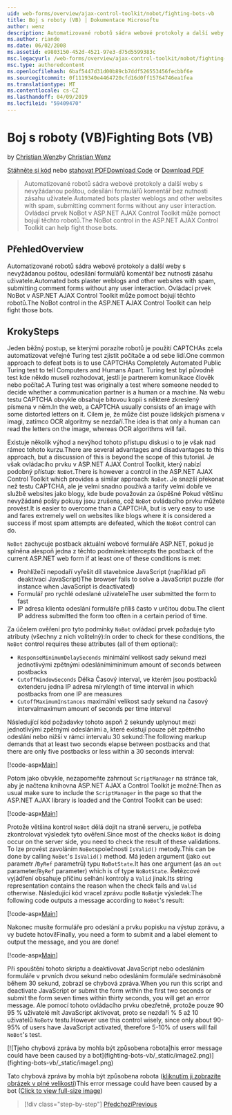 ```yaml
---
uid: web-forms/overview/ajax-control-toolkit/nobot/fighting-bots-vb
title: Boj s roboty (VB) | Dokumentace Microsoftu
author: wenz
description: Automatizované robotů sádra webové protokoly a další weby s nevyžádanou poštou, odesílání formulářů komentář bez nutnosti zásahu uživatele. Ovládací prvek NoBot v Con technologie ASP.NET AJAX...
ms.author: riande
ms.date: 06/02/2008
ms.assetid: e9803150-452d-4521-97e3-d75d5599383c
msc.legacyurl: /web-forms/overview/ajax-control-toolkit/nobot/fighting-bots-vb
msc.type: authoredcontent
ms.openlocfilehash: 6baf5447d31d00b89cb7ddf526553456fecbbf6e
ms.sourcegitcommit: 0f1119340e4464720cfd16d0ff15764746ea1fea
ms.translationtype: MT
ms.contentlocale: cs-CZ
ms.lasthandoff: 04/09/2019
ms.locfileid: "59409470"
---
```

# <a name="fighting-bots-vb"></a><span data-ttu-id="e3afb-104">Boj s roboty (VB)</span><span class="sxs-lookup"><span data-stu-id="e3afb-104">Fighting Bots (VB)</span></span>

<span data-ttu-id="e3afb-105">by [Christian Wenz](https://github.com/wenz)</span><span class="sxs-lookup"><span data-stu-id="e3afb-105">by [Christian Wenz](https://github.com/wenz)</span></span>

<span data-ttu-id="e3afb-106">[Stáhněte si kód](http://download.microsoft.com/download/9/3/f/93f8daea-bebd-4821-833b-95205389c7d0/NoBot0.vb.zip) nebo [stahovat PDF](http://download.microsoft.com/download/b/6/a/b6ae89ee-df69-4c87-9bfb-ad1eb2b23373/nobot0VB.pdf)</span><span class="sxs-lookup"><span data-stu-id="e3afb-106">[Download Code](http://download.microsoft.com/download/9/3/f/93f8daea-bebd-4821-833b-95205389c7d0/NoBot0.vb.zip) or [Download PDF](http://download.microsoft.com/download/b/6/a/b6ae89ee-df69-4c87-9bfb-ad1eb2b23373/nobot0VB.pdf)</span></span>

> <span data-ttu-id="e3afb-107">Automatizované robotů sádra webové protokoly a další weby s nevyžádanou poštou, odesílání formulářů komentář bez nutnosti zásahu uživatele.</span><span class="sxs-lookup"><span data-stu-id="e3afb-107">Automated bots plaster weblogs and other websites with spam, submitting comment forms without any user interaction.</span></span> <span data-ttu-id="e3afb-108">Ovládací prvek NoBot v ASP.NET AJAX Control Toolkit může pomoct bojují těchto robotů.</span><span class="sxs-lookup"><span data-stu-id="e3afb-108">The NoBot control in the ASP.NET AJAX Control Toolkit can help fight those bots.</span></span>


## <a name="overview"></a><span data-ttu-id="e3afb-109">Přehled</span><span class="sxs-lookup"><span data-stu-id="e3afb-109">Overview</span></span>

<span data-ttu-id="e3afb-110">Automatizované robotů sádra webové protokoly a další weby s nevyžádanou poštou, odesílání formulářů komentář bez nutnosti zásahu uživatele.</span><span class="sxs-lookup"><span data-stu-id="e3afb-110">Automated bots plaster weblogs and other websites with spam, submitting comment forms without any user interaction.</span></span> <span data-ttu-id="e3afb-111">Ovládací prvek NoBot v ASP.NET AJAX Control Toolkit může pomoct bojují těchto robotů.</span><span class="sxs-lookup"><span data-stu-id="e3afb-111">The NoBot control in the ASP.NET AJAX Control Toolkit can help fight those bots.</span></span>

## <a name="steps"></a><span data-ttu-id="e3afb-112">Kroky</span><span class="sxs-lookup"><span data-stu-id="e3afb-112">Steps</span></span>

<span data-ttu-id="e3afb-113">Jeden běžný postup, se kterými porazíte robotů je použití CAPTCHAs zcela automatizovat veřejné Turing test zjistit počítače a od sebe lidí.</span><span class="sxs-lookup"><span data-stu-id="e3afb-113">One common approach to defeat bots is to use CAPTCHAs Completely Automated Public Turing test to tell Computers and Humans Apart.</span></span> <span data-ttu-id="e3afb-114">Turing test byl původně test kde někdo museli rozhodovat, jestli je partnerem komunikace člověk nebo počítač.</span><span class="sxs-lookup"><span data-stu-id="e3afb-114">A Turing test was originally a test where someone needed to decide whether a communication partner is a human or a machine.</span></span> <span data-ttu-id="e3afb-115">Na webu testu CAPTCHA obvykle obsahuje bitovou kopii s některé zkreslený písmena v něm.</span><span class="sxs-lookup"><span data-stu-id="e3afb-115">In the web, a CAPTCHA usually consists of an image with some distorted letters on it.</span></span> <span data-ttu-id="e3afb-116">Cílem je, že může číst pouze lidských písmena v imagi, zatímco OCR algoritmy se nezdaří.</span><span class="sxs-lookup"><span data-stu-id="e3afb-116">The idea is that only a human can read the letters on the image, whereas OCR algorithms will fail.</span></span>

<span data-ttu-id="e3afb-117">Existuje několik výhod a nevýhod tohoto přístupu diskusi o to je však nad rámec tohoto kurzu.</span><span class="sxs-lookup"><span data-stu-id="e3afb-117">There are several advantages and disadvantages to this approach, but a discussion of this is beyond the scope of this tutorial.</span></span> <span data-ttu-id="e3afb-118">Je však ovládacího prvku v ASP.NET AJAX Control Toolkit, který nabízí podobný přístup: `NoBot`.</span><span class="sxs-lookup"><span data-stu-id="e3afb-118">There is however a control in the ASP.NET AJAX Control Toolkit which provides a similar approach: `NoBot`.</span></span> <span data-ttu-id="e3afb-119">Je snazší překonat než testu CAPTCHA, ale je velmi snadno používá a tarify velmi dobře ve službě websites jako blogy, kde bude považován za úspěšné Pokud většinu nevyžádané pošty pokusy jsou zrušena, což `NoBot` ovládacího prvku můžete provést.</span><span class="sxs-lookup"><span data-stu-id="e3afb-119">It is easier to overcome than a CAPTCHA, but is very easy to use and fares extremely well on websites like blogs where it is considered a success if most spam attempts are defeated, which the `NoBot` control can do.</span></span>

`NoBot` <span data-ttu-id="e3afb-120">zachycuje postback aktuální webové formuláře ASP.NET, pokud je splněna alespoň jedna z těchto podmínek:</span><span class="sxs-lookup"><span data-stu-id="e3afb-120">intercepts the postback of the current ASP.NET web form if at least one of these conditions is met:</span></span>

- <span data-ttu-id="e3afb-121">Prohlížeči nepodaří vyřešit díl stavebnice JavaScript (například při deaktivaci JavaScript)</span><span class="sxs-lookup"><span data-stu-id="e3afb-121">The browser fails to solve a JavaScript puzzle (for instance when JavaScript is deactivated)</span></span>
- <span data-ttu-id="e3afb-122">Formulář pro rychlé odeslané uživatele</span><span class="sxs-lookup"><span data-stu-id="e3afb-122">The user submitted the form to fast</span></span>
- <span data-ttu-id="e3afb-123">IP adresa klienta odeslání formuláře příliš často v určitou dobu.</span><span class="sxs-lookup"><span data-stu-id="e3afb-123">The client IP address submitted the form too often in a certain period of time.</span></span>

<span data-ttu-id="e3afb-124">Za účelem ověření pro tyto podmínky `NoBot` ovládací prvek požaduje tyto atributy (všechny z nich volitelný):</span><span class="sxs-lookup"><span data-stu-id="e3afb-124">In order to check for these conditions, the `NoBot` control requires these attributes (all of them optional):</span></span>

- `ResponseMinimumDelaySeconds` <span data-ttu-id="e3afb-125">minimální velikost sady sekund mezi jednotlivými zpětnými odesláními</span><span class="sxs-lookup"><span data-stu-id="e3afb-125">minimum amount of seconds between postbacks</span></span>
- `CutoffWindowSeconds` <span data-ttu-id="e3afb-126">Délka Časový interval, ve kterém jsou postbacků extenderu jedna IP adresa míry</span><span class="sxs-lookup"><span data-stu-id="e3afb-126">length of time interval in which postbacks from one IP are measures</span></span>
- `CutoffMaximumInstances` <span data-ttu-id="e3afb-127">maximální velikost sady sekund na časový interval</span><span class="sxs-lookup"><span data-stu-id="e3afb-127">maximum amount of seconds per time interval</span></span>

<span data-ttu-id="e3afb-128">Následující kód požadavky tohoto aspoň 2 sekundy uplynout mezi jednotlivými zpětnými odesláními a, které existují pouze pět zpětného odeslání nebo nižší v rámci intervalu 30 sekund:</span><span class="sxs-lookup"><span data-stu-id="e3afb-128">The following markup demands that at least two seconds elapse between postbacks and that there are only five postbacks or less within a 30 seconds interval:</span></span>

[!code-aspx[Main](fighting-bots-vb/samples/sample1.aspx)]

<span data-ttu-id="e3afb-129">Potom jako obvykle, nezapomeňte zahrnout `ScriptManager` na stránce tak, aby je načtena knihovna ASP.NET AJAX a Control Toolkit je možné:</span><span class="sxs-lookup"><span data-stu-id="e3afb-129">Then as usual make sure to include the `ScriptManager` in the page so that the ASP.NET AJAX library is loaded and the Control Toolkit can be used:</span></span>

[!code-aspx[Main](fighting-bots-vb/samples/sample2.aspx)]

<span data-ttu-id="e3afb-130">Protože většina kontrol `NoBot` dělá dojít na straně serveru, je potřeba zkontrolovat výsledek tyto ověření.</span><span class="sxs-lookup"><span data-stu-id="e3afb-130">Since most of the checks `NoBot` is doing occur on the server side, you need to check the result of these validations.</span></span> <span data-ttu-id="e3afb-131">To lze provést zavoláním `NoBot`společnosti `IsValid()` metody.</span><span class="sxs-lookup"><span data-stu-id="e3afb-131">This can be done by calling `NoBot`'s `IsValid()` method.</span></span> <span data-ttu-id="e3afb-132">Má jeden argument (jako `out` parametr /`ByRef` parametrů) typu `NoBotState`.</span><span class="sxs-lookup"><span data-stu-id="e3afb-132">It has one argument (as an `out` parameter/`ByRef` parameter) which is of type `NoBotState`.</span></span> <span data-ttu-id="e3afb-133">Řetězcové vyjádření obsahuje příčinu selhání kontroly a `Valid` jinak.</span><span class="sxs-lookup"><span data-stu-id="e3afb-133">Its string representation contains the reason when the check fails and `Valid` otherwise.</span></span> <span data-ttu-id="e3afb-134">Následující kód vracel zprávu podle `NoBot`je výsledek:</span><span class="sxs-lookup"><span data-stu-id="e3afb-134">The following code outputs a message according to `NoBot`'s result:</span></span>

[!code-aspx[Main](fighting-bots-vb/samples/sample3.aspx)]

<span data-ttu-id="e3afb-135">Nakonec musíte formuláře pro odeslání a prvku popisku na výstup zprávu, a vy budete hotovi!</span><span class="sxs-lookup"><span data-stu-id="e3afb-135">Finally, you need a form to submit and a label element to output the message, and you are done!</span></span>

[!code-aspx[Main](fighting-bots-vb/samples/sample4.aspx)]

<span data-ttu-id="e3afb-136">Při spouštění tohoto skriptu a deaktivovat JavaScript nebo odesláním formuláře v prvních dvou sekund nebo odesláním formuláře sedminásobně během 30 sekund, zobrazí se chybová zpráva.</span><span class="sxs-lookup"><span data-stu-id="e3afb-136">When you run this script and deactivate JavaScript or submit the form within the first two seconds or submit the form seven times within thirty seconds, you will get an error message.</span></span> <span data-ttu-id="e3afb-137">Ale pomocí tohoto ovládacího prvku obezřetně, protože pouze 90 95 % uživatelé mít JavaScript aktivovat, proto se nezdaří % 5 až 10 uživatelů `NoBot`v testu.</span><span class="sxs-lookup"><span data-stu-id="e3afb-137">However use this control wisely, since only about 90-95% of users have JavaScript activated, therefore 5-10% of users will fail `NoBot`'s test.</span></span>


[![T<span data-ttu-id="e3afb-138">jeho chybová zpráva by mohla být způsobena robota]</span><span class="sxs-lookup"><span data-stu-id="e3afb-138">his error message could have been caused by a bot]</span></span>(fighting-bots-vb/_static/image2.png)](fighting-bots-vb/_static/image1.png)

<span data-ttu-id="e3afb-139">Tato chybová zpráva by mohla být způsobena robota ([kliknutím ji zobrazíte obrázek v plné velikosti](fighting-bots-vb/_static/image3.png))</span><span class="sxs-lookup"><span data-stu-id="e3afb-139">This error message could have been caused by a bot ([Click to view full-size image](fighting-bots-vb/_static/image3.png))</span></span>

> [!div class="step-by-step"]
> [<span data-ttu-id="e3afb-140">Předchozí</span><span class="sxs-lookup"><span data-stu-id="e3afb-140">Previous</span></span>](fighting-bots-cs.md)
